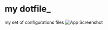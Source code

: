 # my dotfile_
my set of configurations files
![App Screenshot](https://via.placeholder.com/468x300?text=App+Screenshot+Here)
